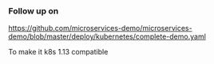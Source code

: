 ### Follow up on 
https://github.com/microservices-demo/microservices-demo/blob/master/deploy/kubernetes/complete-demo.yaml

To make it k8s 1.13 compatible 
